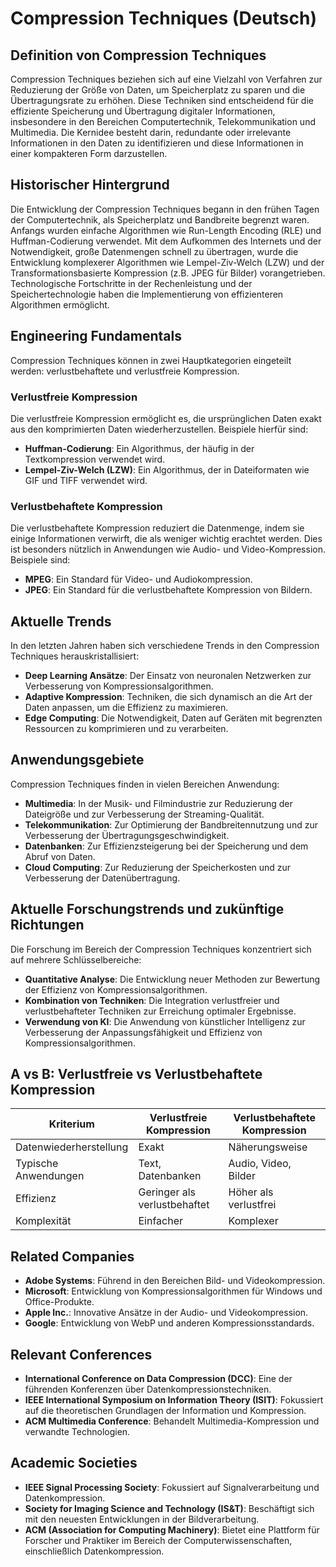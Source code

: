 # Compression Techniques (Deutsch)

## Definition von Compression Techniques

Compression Techniques beziehen sich auf eine Vielzahl von Verfahren zur Reduzierung der Größe von Daten, um Speicherplatz zu sparen und die Übertragungsrate zu erhöhen. Diese Techniken sind entscheidend für die effiziente Speicherung und Übertragung digitaler Informationen, insbesondere in den Bereichen Computertechnik, Telekommunikation und Multimedia. Die Kernidee besteht darin, redundante oder irrelevante Informationen in den Daten zu identifizieren und diese Informationen in einer kompakteren Form darzustellen.

## Historischer Hintergrund

Die Entwicklung der Compression Techniques begann in den frühen Tagen der Computertechnik, als Speicherplatz und Bandbreite begrenzt waren. Anfangs wurden einfache Algorithmen wie Run-Length Encoding (RLE) und Huffman-Codierung verwendet. Mit dem Aufkommen des Internets und der Notwendigkeit, große Datenmengen schnell zu übertragen, wurde die Entwicklung komplexerer Algorithmen wie Lempel-Ziv-Welch (LZW) und der Transformationsbasierte Kompression (z.B. JPEG für Bilder) vorangetrieben. Technologische Fortschritte in der Rechenleistung und der Speichertechnologie haben die Implementierung von effizienteren Algorithmen ermöglicht.

## Engineering Fundamentals

Compression Techniques können in zwei Hauptkategorien eingeteilt werden: verlustbehaftete und verlustfreie Kompression. 

### Verlustfreie Kompression

Die verlustfreie Kompression ermöglicht es, die ursprünglichen Daten exakt aus den komprimierten Daten wiederherzustellen. Beispiele hierfür sind:

- **Huffman-Codierung**: Ein Algorithmus, der häufig in der Textkompression verwendet wird.
- **Lempel-Ziv-Welch (LZW)**: Ein Algorithmus, der in Dateiformaten wie GIF und TIFF verwendet wird.

### Verlustbehaftete Kompression

Die verlustbehaftete Kompression reduziert die Datenmenge, indem sie einige Informationen verwirft, die als weniger wichtig erachtet werden. Dies ist besonders nützlich in Anwendungen wie Audio- und Video-Kompression. Beispiele sind:

- **MPEG**: Ein Standard für Video- und Audiokompression.
- **JPEG**: Ein Standard für die verlustbehaftete Kompression von Bildern.

## Aktuelle Trends

In den letzten Jahren haben sich verschiedene Trends in den Compression Techniques herauskristallisiert:

- **Deep Learning Ansätze**: Der Einsatz von neuronalen Netzwerken zur Verbesserung von Kompressionsalgorithmen.
- **Adaptive Kompression**: Techniken, die sich dynamisch an die Art der Daten anpassen, um die Effizienz zu maximieren.
- **Edge Computing**: Die Notwendigkeit, Daten auf Geräten mit begrenzten Ressourcen zu komprimieren und zu verarbeiten.

## Anwendungsgebiete

Compression Techniques finden in vielen Bereichen Anwendung:

- **Multimedia**: In der Musik- und Filmindustrie zur Reduzierung der Dateigröße und zur Verbesserung der Streaming-Qualität.
- **Telekommunikation**: Zur Optimierung der Bandbreitennutzung und zur Verbesserung der Übertragungsgeschwindigkeit.
- **Datenbanken**: Zur Effizienzsteigerung bei der Speicherung und dem Abruf von Daten.
- **Cloud Computing**: Zur Reduzierung der Speicherkosten und zur Verbesserung der Datenübertragung.

## Aktuelle Forschungstrends und zukünftige Richtungen

Die Forschung im Bereich der Compression Techniques konzentriert sich auf mehrere Schlüsselbereiche:

- **Quantitative Analyse**: Die Entwicklung neuer Methoden zur Bewertung der Effizienz von Kompressionsalgorithmen.
- **Kombination von Techniken**: Die Integration verlustfreier und verlustbehafteter Techniken zur Erreichung optimaler Ergebnisse.
- **Verwendung von KI**: Die Anwendung von künstlicher Intelligenz zur Verbesserung der Anpassungsfähigkeit und Effizienz von Kompressionsalgorithmen.

## A vs B: Verlustfreie vs Verlustbehaftete Kompression

| Kriterium                     | Verlustfreie Kompression   | Verlustbehaftete Kompression |
|-------------------------------|----------------------------|------------------------------|
| Datenwiederherstellung         | Exakt                      | Näherungsweise               |
| Typische Anwendungen           | Text, Datenbanken          | Audio, Video, Bilder         |
| Effizienz                     | Geringer als verlustbehaftet | Höher als verlustfrei        |
| Komplexität                   | Einfacher                  | Komplexer                    |

## Related Companies

- **Adobe Systems**: Führend in den Bereichen Bild- und Videokompression.
- **Microsoft**: Entwicklung von Kompressionsalgorithmen für Windows und Office-Produkte.
- **Apple Inc.**: Innovative Ansätze in der Audio- und Videokompression.
- **Google**: Entwicklung von WebP und anderen Kompressionsstandards.

## Relevant Conferences

- **International Conference on Data Compression (DCC)**: Eine der führenden Konferenzen über Datenkompressionstechniken.
- **IEEE International Symposium on Information Theory (ISIT)**: Fokussiert auf die theoretischen Grundlagen der Information und Kompression.
- **ACM Multimedia Conference**: Behandelt Multimedia-Kompression und verwandte Technologien.

## Academic Societies

- **IEEE Signal Processing Society**: Fokussiert auf Signalverarbeitung und Datenkompression.
- **Society for Imaging Science and Technology (IS&T)**: Beschäftigt sich mit den neuesten Entwicklungen in der Bildverarbeitung.
- **ACM (Association for Computing Machinery)**: Bietet eine Plattform für Forscher und Praktiker im Bereich der Computerwissenschaften, einschließlich Datenkompression.